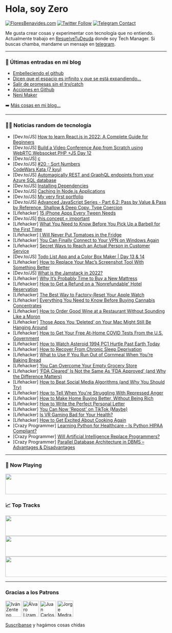 # Hola, soy Zero

[![FloresBenavides.com](https://img.shields.io/website?down_message=oops&label=MiBlog&style=for-the-badge&up_message=online&url=https%3A%2F%2Ffloresbenavides.com)](https://floresbenavides.com) [![Twitter Follow](https://img.shields.io/twitter/follow/ZeroDragon?color=%231DA1F2&label=Follow&logo=twitter&logoColor=ffffff&style=for-the-badge)](https://twitter.com/zerodragon) [![Telegram Contact](https://img.shields.io/badge/escr%C3%ADbeme-ZeroDragon-%2326A5E4?style=for-the-badge&logo=telegram)](https://t.me/zerodragon)

Me gusta crear cosas y experimentar con tecnología que no entiendo.
Actualmente trabajo en [ResuelveTuDeuda](http://github.com/resuelve) donde soy Tech Manager.
Si buscas chamba, mandame un mensaje en [telegram](https://t.me/zerodragon).

---

### 📕 Últimas entradas en mi blog
<!-- BLOG-POST-LIST:START -->
- [Embelleciendo el github](https://floresbenavides.com/embelleciendo-el-github/)
- [Dicen que el espacio es infinito y que se está expandiendo…](https://floresbenavides.com/dicen-que-el-espacio-es-infinito-y-que-se-esta-expandiendo/)
- [Salir de promesas sin el try/catch](https://floresbenavides.com/salir-de-promesas-sin-el-try-catch/)
- [Acciones en Github](https://floresbenavides.com/acciones-en-github/)
- [Neni Maker](https://floresbenavides.com/neni-maker/)
<!-- BLOG-POST-LIST:END -->

➡️ [Más cosas en mi blog...](https://floresbenavides.com)

---

### 👨‍💻 Noticias random de tecnología
<!-- TECH-POSTS:START -->
- [Dev.to/JS] [How to learn React.js in 2022: A Complete Guide for Beginners](https://dev.to/ashikarose/how-to-learn-reactjs-in-2022-a-complete-guide-for-beginners-d94)
- [Dev.to/JS] [Build a Video Conference App from Scratch using WebRTC,Websocket,PHP +JS Day 12](https://dev.to/benpobi/build-a-video-conference-app-from-scratch-using-webrtcwebsocketphp-js-day-12-2mon)
- [Dev.to/JS] [ç](https://dev.to/metasoares/mastery-nextjs-course-29b3)
- [Dev.to/JS] [#20 - Sort Numbers                      
CodeWars Kata &lpar;7 kyu&rpar;](https://dev.to/cesar__dlr/20-sort-numbers-codewars-kata-7-kyu-536g)
- [Dev.to/JS] [Automagically  REST and GraphQL endpoints  from your Azure SQL database](https://dev.to/azure/automagically-rest-and-graphql-endpoints-from-your-azure-sql-database-40j9)
- [Dev.to/JS] [Installing Dependencies](https://dev.to/sldso/installing-dependencies-24c7)
- [Dev.to/JS] [Caching In Node.js Applications](https://dev.to/honeybadger/caching-in-nodejs-applications-b33)
- [Dev.to/JS] [My very first portfolio](https://dev.to/8koi/my-very-first-portfolio-2pge)
- [Dev.to/JS] [Advanced JavaScript Series - Part 6.2: Pass by Value &amp; Pass by Reference, Shallow &amp; Deep Copy, Type Coercion](https://dev.to/pranav016/advanced-javascript-series-part-62-pass-by-value-pass-by-reference-shallow-deep-copy-type-coercion-49f3)
- [Lifehacker] [15 iPhone Apps Every Tween Needs](https://lifehacker.com/15-iphone-apps-every-tween-needs-1848379703)
- [Dev.to/JS] [this.concept = important](https://dev.to/zachinjapan/thisisimportant-2n47)
- [Lifehacker] [What You Need to Know Before You Pick Up a Barbell for the First Time](https://lifehacker.com/what-you-need-to-know-before-you-pick-up-a-barbell-for-1848377867)
- [Lifehacker] [I Will Never Put Tomatoes in the Fridge](https://lifehacker.com/i-will-never-put-tomatoes-in-the-fridge-1848377806)
- [Lifehacker] [You Can Finally Connect to Your VPN on Windows Again](https://lifehacker.com/you-can-finally-connect-to-your-vpn-on-windows-again-1848376492)
- [Lifehacker] [Secret Ways to Reach an Actual Person in Customer Service](https://lifehacker.com/secret-ways-to-reach-an-actual-person-in-customer-servi-1848377153)
- [Dev.to/JS] [Todo List App and a Color Box Maker | Day 13 &amp; 14](https://dev.to/developerioweb/todo-list-app-and-a-color-box-maker-day-13-14-551g)
- [Lifehacker] [How to Replace Your Mac’s Screenshot Tool With Something Better](https://lifehacker.com/how-to-replace-your-mac-s-screenshot-tool-with-somethin-1848370944)
- [Dev.to/JS] [What is the Jamstack in 2022?](https://dev.to/remotesynth/what-is-the-jamstack-in-2022-134)
- [Lifehacker] [Why It’s Probably Time to Buy a New Mattress](https://lifehacker.com/why-it-s-probably-time-to-buy-a-new-mattress-1848371505)
- [Lifehacker] [How to Get a Refund on a &#39;Nonrefundable&#39; Hotel Reservation](https://lifehacker.com/how-to-get-a-refund-on-a-nonrefundable-hotel-reservatio-1848372634)
- [Lifehacker] [The Best Way to Factory-Reset Your Apple Watch](https://lifehacker.com/the-best-way-to-factory-reset-your-apple-watch-1848371122)
- [Lifehacker] [Everything You Need to Know Before Buying Cannabis Concentrates](https://lifehacker.com/everything-you-need-to-know-before-buying-cannabis-conc-1848377146)
- [Lifehacker] [How to Order Good Wine at a Restaurant Without Sounding Like a Moron](https://lifehacker.com/how-to-order-good-wine-at-a-restaurant-without-sounding-1848371875)
- [Lifehacker] [Those Apps You ‘Deleted’ on Your Mac Might Still Be Hanging Around](https://lifehacker.com/those-apps-you-deleted-on-your-mac-might-still-be-han-1848353773)
- [Lifehacker] [How to Get Your Free At-Home COVID Tests From the U.S. Government](https://lifehacker.com/how-to-get-your-free-at-home-covid-tests-from-the-u-s-1848375992)
- [Lifehacker] [How to Watch Asteroid 1994 PC1 Hurtle Past Earth Today](https://lifehacker.com/how-to-watch-android-1994-pc1-hurtle-past-earth-today-1848375484)
- [Lifehacker] [How to Recover From Chronic Sleep Deprivation](https://lifehacker.com/how-to-recover-from-chronic-sleep-deprivation-1848371455)
- [Lifehacker] [What to Use If You Run Out of Cornmeal When You’re Baking Bread](https://lifehacker.com/what-to-use-if-you-run-out-of-cornmeal-when-you-re-baki-1848373728)
- [Lifehacker] [You Can Overcome Your Empty Grocery Store](https://lifehacker.com/you-can-overcome-your-empty-grocery-store-1848362014)
- [Lifehacker] [‘FDA Cleared’ Is Not the Same As ‘FDA Approved’ &lpar;and Why the Difference Matters&rpar;](https://lifehacker.com/fda-cleared-is-not-the-same-as-fda-approved-and-wh-1848362157)
- [Lifehacker] [How to Beat Social Media Algorithms &lpar;and Why You Should Try&rpar;](https://lifehacker.com/how-to-beat-social-media-algorithms-and-why-you-should-1848355505)
- [Lifehacker] [How to Tell When You&#39;re Struggling With Repressed Anger](https://lifehacker.com/how-to-tell-when-youre-struggling-with-repressed-anger-1848363891)
- [Lifehacker] [How to Make Home Buying Better, Without Being Rich](https://lifehacker.com/how-to-make-home-buying-better-without-being-rich-1848360354)
- [Lifehacker] [How to Write the Perfect Personal Letter](https://lifehacker.com/how-to-write-the-perfect-personal-letter-1848363540)
- [Lifehacker] [You Can Now &#39;Repost&#39; on TikTok &lpar;Maybe&rpar;](https://lifehacker.com/you-can-now-repost-on-tiktok-maybe-1848356369)
- [Lifehacker] [Is VR Gaming Bad for Your Health?](https://lifehacker.com/is-vr-gaming-bad-for-your-health-1848282540)
- [Lifehacker] [How to Get Excited About Cooking Again](https://lifehacker.com/how-to-get-excited-about-cooking-again-1848362935)
- [Crazy Programmer] [Learning Python for Healthcare – Is Python HIPAA Compliant?](https://www.thecrazyprogrammer.com/2022/01/learning-python-for-healthcare.html)
- [Crazy Programmer] [Will Artificial Intelligence Replace Programmers?](https://www.thecrazyprogrammer.com/2022/01/will-artificial-intelligence-replace-programmers.html)
- [Crazy Programmer] [Parallel Database Architecture in DBMS – Advantages &amp; Disadvantages](https://www.thecrazyprogrammer.com/2022/01/parallel-database-architecture.html)<!-- TECH-POSTS:END -->

---

### 🎵 Now Playing
<a href="https://spotify-now-playing-dun.vercel.app/now-playing?open"><img src="https://spotify-now-playing-dun.vercel.app/now-playing" width="540" height="64"></a>

### 📈 Top Tracks
<a href="https://spotify-now-playing-dun.vercel.app/top-tracks?i=1&open"><img src="https://spotify-now-playing-dun.vercel.app/top-tracks?i=1" width="540" height="64"></a>
<a href="https://spotify-now-playing-dun.vercel.app/top-tracks?i=2&open"><img src="https://spotify-now-playing-dun.vercel.app/top-tracks?i=2" width="540" height="64"></a>
<a href="https://spotify-now-playing-dun.vercel.app/top-tracks?i=3&open"><img src="https://spotify-now-playing-dun.vercel.app/top-tracks?i=3" width="540" height="64"></a>

---

### Gracias a los Patrons
[<img src="https://avatars.githubusercontent.com/u/243380?v=4" alt="Iván Zenteno" width="50px">](https://github.com/k001) [<img src="https://avatars.githubusercontent.com/u/19955639?v=4" alt="Álvaro Lizama" width="50px">](https://github.com/alvarolizama) [<img src="https://avatars.githubusercontent.com/u/2718753?v=4" alt="Juan Carlos Ruiz" width="50px">](https://github.com/JuanCrg90) [<img src="https://avatars.githubusercontent.com/u/37025?v=4" alt="Jorge Medrano" width="50px">](https://github.com/h1pp1e) 

[Suscríbanse](https://www.patreon.com/zerodragon) y hagámos cosas chidas
